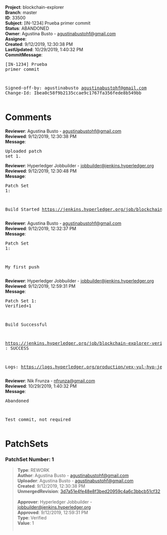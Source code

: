 <strong>Project</strong>: blockchain-explorer<br><strong>Branch</strong>: master<br><strong>ID</strong>: 33500<br><strong>Subject</strong>: [IN-1234] Prueba primer commit<br><strong>Status</strong>: ABANDONED<br><strong>Owner</strong>: Agustina Busto - agustinabustohf@gmail.com<br><strong>Assignee</strong>:<br><strong>Created</strong>: 9/12/2019, 12:30:38 PM<br><strong>LastUpdated</strong>: 10/29/2019, 1:40:32 PM<br><strong>CommitMessage</strong>:<br><pre>[IN-1234] Prueba primer commit

Signed-off-by: agustinabusto <agustinabustohf@gmail.com>
Change-Id: Ibea0c58f9b2135ccae9c1767fa356fede8b549bb
</pre><h1>Comments</h1><strong>Reviewer</strong>: Agustina Busto - agustinabustohf@gmail.com<br><strong>Reviewed</strong>: 9/12/2019, 12:30:38 PM<br><strong>Message</strong>: <pre>Uploaded patch set 1.</pre><strong>Reviewer</strong>: Hyperledger Jobbuilder - jobbuilder@jenkins.hyperledger.org<br><strong>Reviewed</strong>: 9/12/2019, 12:30:48 PM<br><strong>Message</strong>: <pre>Patch Set 1:

Build Started https://jenkins.hyperledger.org/job/blockchain-explorer-verify-x86_64/302/</pre><strong>Reviewer</strong>: Agustina Busto - agustinabustohf@gmail.com<br><strong>Reviewed</strong>: 9/12/2019, 12:32:37 PM<br><strong>Message</strong>: <pre>Patch Set 1:

My first push</pre><strong>Reviewer</strong>: Hyperledger Jobbuilder - jobbuilder@jenkins.hyperledger.org<br><strong>Reviewed</strong>: 9/12/2019, 12:59:31 PM<br><strong>Message</strong>: <pre>Patch Set 1: Verified+1

Build Successful 

https://jenkins.hyperledger.org/job/blockchain-explorer-verify-x86_64/302/ : SUCCESS

Logs: https://logs.hyperledger.org/production/vex-yul-hyp-jenkins-3/blockchain-explorer-verify-x86_64/302</pre><strong>Reviewer</strong>: Nik Frunza - nfrunza@gmail.com<br><strong>Reviewed</strong>: 10/29/2019, 1:40:32 PM<br><strong>Message</strong>: <pre>Abandoned

Test commit, not required</pre><h1>PatchSets</h1><h3>PatchSet Number: 1</h3><blockquote><strong>Type</strong>: REWORK<br><strong>Author</strong>: Agustina Busto - agustinabustohf@gmail.com<br><strong>Uploader</strong>: Agustina Busto - agustinabustohf@gmail.com<br><strong>Created</strong>: 9/12/2019, 12:30:38 PM<br><strong>UnmergedRevision</strong>: [3d7a51e4fe48e8f3bed20959c4a6c3bbcb51cf32](https://github.com/hyperledger-gerrit-archive/blockchain-explorer/commit/3d7a51e4fe48e8f3bed20959c4a6c3bbcb51cf32)<br><br><strong>Approver</strong>: Hyperledger Jobbuilder - jobbuilder@jenkins.hyperledger.org<br><strong>Approved</strong>: 9/12/2019, 12:59:31 PM<br><strong>Type</strong>: Verified<br><strong>Value</strong>: 1<br><br></blockquote>